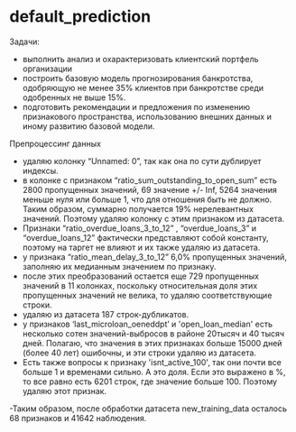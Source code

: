 # default_prediction
Задачи:
- выполнить анализ и охарактеризовать клиентский портфель организации
- построить базовую модель прогнозирования банкротства, одобряющую не менее 35% клиентов при банкротстве среди одобренных не выше 15%.
- подготовить рекомендации и предложения по изменению признакового пространства, использованию внешних данных и иному развитию базовой модели.

Препроцессинг данных
- удаляю колонку “Unnamed: 0”, так как она по сути дублирует индексы.
- в колонке с признаком “ratio_sum_outstanding_to_open_sum” есть 2800 пропущенных значений, 69 значение +/- Inf, 5264 значения меньше нуля или больше 1, что для отношения быть не должно. Таким образом, суммарно получается 19% нерелевантных значений. Поэтому удаляю колонку с этим признаком из датасета.
-  Признаки “ratio_overdue_loans_3_to_12” , “overdue_loans_3” и “overdue_loans_12” фактически представляют собой константу, поэтому на таргет не влияют и их также удаляю из датасета.
- у признака “ratio_mean_delay_3_to_12” 6,0% пропущенных значений, заполняю их медианным значением по признаку.
- после этих преобразований остается еще 729 пропущенных значений в 11 колонках, поскольку относительная доля этих пропущенных значений не велика, то удаляю соответствующие строки.
- удаляю из датасета 187 строк-дубликатов.
- у признаков ‘last_microloan_oeneddpt’ и 'open_loan_median' есть несколько сотен значений-выбросов в районе 20тысяч и 40 тысяч дней. Полагаю, что значения в этих признаках больше 15000 дней (более 40 лет) ошибочны, и эти строки удаляю из датасета.
- Есть также вопросы к признаку 'isnt_active_100', так они почти все больше 1 и временами сильно. А это доля. Если это выражено в %, то все равно есть 6201 строк, где значение больше 100. Поэтому удаляю этот признак.
  
-Таким образом, после обработки датасета new_training_data осталось 68 признаков и 41642 наблюдения.
